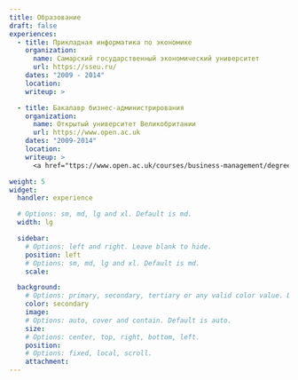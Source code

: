 ```yaml
---
title: Образование
draft: false
experiences:
  - title: Прикладная информатика по экономике
    organization:
      name: Самарский государственный экономический университет
      url: https://sseu.ru/
    dates: "2009 - 2014"
    location: 
    writeup: >

  - title: Бакалавр бизнес-администрирования
    organization:
      name: Открытый университет Великобритании
      url: https://www.open.ac.uk
    dates: "2009-2014"
    location: 
    writeup: >
      <a href="ttps://www.open.ac.uk/courses/business-management/degrees/ba-business-management-q91">О направлении</a>

weight: 5
widget:
  handler: experience

  # Options: sm, md, lg and xl. Default is md.
  width: lg

  sidebar:
    # Options: left and right. Leave blank to hide.
    position: left
    # Options: sm, md, lg and xl. Default is md.
    scale:

  background: 
    # Options: primary, secondary, tertiary or any valid color value. Default is primary.
    color: secondary
    image:
    # Options: auto, cover and contain. Default is auto.
    size:
    # Options: center, top, right, bottom, left.
    position:
    # Options: fixed, local, scroll.
    attachment:
---
```

